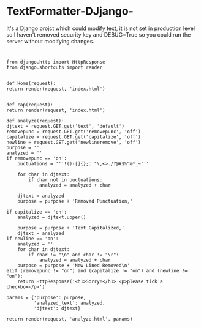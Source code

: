 # TextFormatter-DJjango-
It's a Django projct which could modify text, it is not set in production level so I haven't removed security key and DEBUG=True so you could run the server without modifying changes.
# 



	from django.http import HttpResponse
	from django.shortcuts import render

	
	def Home(request):
    return render(request, 'index.html')


	def cap(request):
    return render(request, 'index.html')

	def analyze(request):
    djtext = request.GET.get('text', 'default')
    removepunc = request.GET.get('removepunc', 'off')
    capitalize = request.GET.get('capitalize', 'off')
    newline = request.GET.get('newlineremove', 'off')
    purpose = ''
    analyzed = ''
    if removepunc == 'on':
        puctuations = '''!()-[]{};:'"\,<>./?@#$%^&*_~'''

        for char in djtext:
            if char not in puctuations:
                analyzed = analyzed + char

        djtext = analyzed
        purpose = purpose + 'Removed Punctuation,'

    if capitalize == 'on':
        analyzed = djtext.upper()

        purpose = purpose + 'Text Capitalized,'
        djtext = analyzed
    if newline == 'on':
        analyzed = ''
        for char in djtext:
            if char != "\n" and char != "\r":
                analyzed = analyzed + char
        purpose = purpose + 'New Lined Removed\n'
    elif (removepunc != "on") and (capitalize != "on") and (newline != "on"):
        return HttpResponse('<h1>Sorry!</h1> <p>please tick a checkbox</p>')

    params = {'purpose': purpose,
              'analyzed_text': analyzed,
              'djtext': djtext}

    return render(request, 'analyze.html', params)

